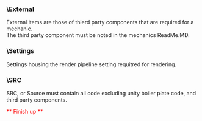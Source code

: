 
### \External
External items are those of thierd party components that are required for a mechanic.<br>
The third party component must be noted in the mechanics ReadMe.MD.<br>

### \Settings
Settings housing the render pipeline setting requitred for rendering.<br>

### \SRC
SRC, or Source must contain all code excluding unity boiler plate code, and third party components.<BR>

<span style="color:red">** Finish up **</span>